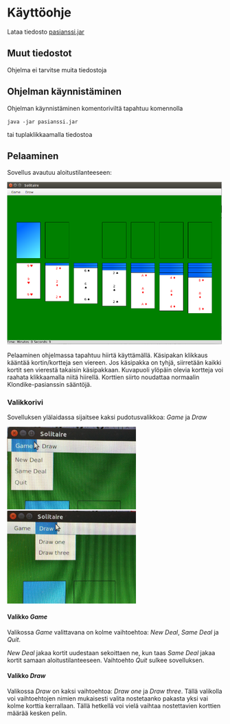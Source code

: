 # Käyttöohje

Lataa tiedosto [pasianssi.jar](https://github.com/juliagron/otm-harjoitustyo/releases/tag/viikko5)

## Muut tiedostot

Ohjelma ei tarvitse muita tiedostoja

## Ohjelman käynnistäminen

Ohjelman käynnistäminen komentoriviltä tapahtuu komennolla

    java -jar pasianssi.jar

tai tuplaklikkaamalla tiedostoa

## Pelaaminen

Sovellus avautuu aloitustilanteeseen:

<img src="https://github.com/juliagron/otm-harjoitustyo/blob/master/dokumentointi/kuvat/solitaire_start.png" width="500">

Pelaaminen ohjelmassa tapahtuu hiirtä käyttämällä. Käsipakan klikkaus kääntää kortin/kortteja sen viereen. Jos käsipakka on tyhjä, siirretään kaikki kortit sen vierestä takaisin käsipakkaan. Kuvapuoli ylöpäin olevia kortteja voi raahata klikkaamalla niitä hiirellä. Korttien siirto noudattaa normaalin Klondike-pasianssin sääntöjä.

### Valikkorivi

Sovelluksen ylälaidassa sijaitsee kaksi pudotusvalikkoa: *Game* ja *Draw*

<img src="https://github.com/juliagron/otm-harjoitustyo/blob/master/dokumentointi/kuvat/menu_game.jpg" width="300">	 <img src="https://github.com/juliagron/otm-harjoitustyo/blob/master/dokumentointi/kuvat/menu_draw.jpg" width="300">

#### Valikko *Game*

Valikossa *Game* valittavana on kolme vaihtoehtoa: *New Deal*, *Same Deal* ja *Quit*.

*New Deal* jakaa kortit uudestaan sekoittaen ne, kun taas *Same Deal* jakaa kortit samaan aloitustilanteeseen. Vaihtoehto *Quit* sulkee sovelluksen.

#### Valikko *Draw*

Valikossa *Draw* on kaksi vaihtoehtoa: *Draw one* ja *Draw three*. Tällä valikolla voi vaihtoehtojen nimien mukaisesti valita nostetaanko pakasta yksi vai kolme korttia kerrallaan. Tällä hetkellä voi vielä vaihtaa nostettavien korttien määrää kesken pelin.
